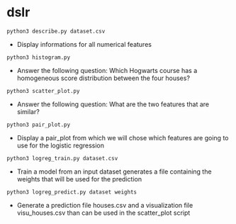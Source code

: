 # dslr

`python3 describe.py dataset.csv`
* Display informations for all numerical features

`python3 histogram.py`
* Answer the following question: Which Hogwarts course has a homogeneous score distribution between the four houses?

`python3 scatter_plot.py`
* Answer the following question: What are the two features that are similar?

`python3 pair_plot.py`
* Display a pair_plot from which we will chose which features are going to use for the logistic regression

`python3 logreg_train.py dataset.csv`
* Train a model from an input dataset generates a file containing the weights that will be used for the prediction

`python3 logreg_predict.py dataset weights`
* Generate a prediction file houses.csv and a visualization file visu_houses.csv than can be used in the scatter_plot script
